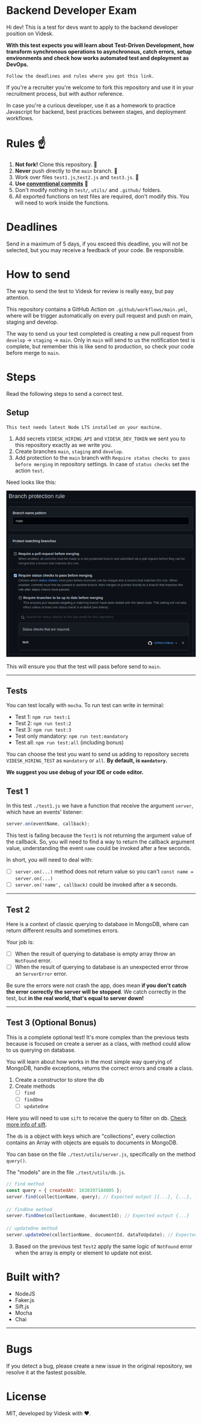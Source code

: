 # Backend Developer Exam

Hi dev! This is a test for devs want to apply to the backend developer position on Videsk.

**With this test expects you will learn about Test-Driven Development, how transform synchronous operations to asynchronous, catch errors, setup environments and check how works automated test and deployment as DevOps.**

```
Follow the deadlines and rules where you got this link.
```

If you're a recruiter you're welcome to fork this repository and use it in your recruitment process, but with author reference.

In case you're a curious developer, use it as a homework to practice Javascript for backend, best practices between stages, and deployment workflows.

# Rules ☝

1. **Not fork!** Clone this repository. 🚨
2. **Never** push directly to the `main` branch. 🚨
3. Work over files `test1.js`,`test2.js` and `test3.js`. 🚨
3. **Use [conventional commits](https://www.conventionalcommits.org/en/v1.0.0/)** 🚨
3. Don\'t modify nothing in `test/`, `utils/` and `.github/` folders.
4. All exported functions on test files are required, don't modify this. You will need to work inside the functions.

# Deadlines

Send in a maximum of 5 days, if you exceed this deadline, you will not be selected, but you may receive a feedback of your code. Be responsible.

# How to send

The way to send the test to Videsk for review is really easy, but pay attention.

This repository contains a GitHub Action on `.github/workflows/main.yml`, where will be trigger automatically on every pull request and push on main, staging and develop.

The way to send us your test completed is creating a new pull request from `develop` -> `staging` -> `main`. Only in `main` will send to us the notification test is complete, but remember this is like send to production, so check your code before merge to `main`.

# Steps

Read the following steps to send a correct test.

## Setup

```
This test needs latest Node LTS installed on your machine.
```

1. Add secrets `VIDESK_HIRING_API` and `VIDESK_DEV_TOKEN` we sent you to this repository exactly as we write you.
2. Create branches `main`, `staging` and `develop`.
3. Add protection to the `main` branch with `Require status checks to pass before merging` in repository settings. In case of `status checks` set the action `test`.

Need looks like this:

![image info](./screenshot-branch-protection.png)

This will ensure you that the test will pass before send to `main`.

---

## Tests

You can test locally with `mocha`. To run test can write in terminal:

- Test 1: `npm run test:1`
- Test 2: `npm run test:2`
- Test 3: `npm run test:3`
- Test only mandatory: `npm run test:mandatory`
- Test all: `npm run test:all` (including bonus)

You can choose the test you want to send us adding to repository secrets `VIDESK_HIRING_TEST` as `mandatory` or `all`. **By default, is `mandatory`.**

**We suggest you use debug of your IDE or code editor.**

## Test 1

In this test `./test1.js` we have a function that receive the argument `server`, which have an events' listener:

```js
server.on(eventName, callback);
```

This test is failing because the `Test1` is not returning the argument value of the callback. So, you will need to find a way to return the callback argument value, understanding the event `name` could be invoked after a few seconds.

In short, you will need to deal with:

- [ ] `server.on(...)` method does not return value so you can't `const name = server.on(...)`
- [ ] `server.on('name', callback)` could be invoked after a `N` seconds.

---

## Test 2

Here is a context of classic querying to database in MongoDB, where can return different results and sometimes errors.

Your job is:

- [ ] When the result of querying to database is empty array throw an `NotFound` error.
- [ ] When the result of querying to database is an unexpected error throw an `ServerError` error.

Be sure the errors were not crash the app, does mean **if you don't catch the error correctly the server will be stopped**. We catch correctly in the test, but **in the real world, that's equal to server down!**

---

## Test 3 (Optional Bonus)

This is a complete optional test! It's more complex than the previous tests because is focused on create a server as a class, with method could allow to us querying on database.

You will learn about how works in the most simple way querying of MongoDB, handle exceptions, returns the correct errors and create a class.

1. Create a constructor to store the db
2. Create methods
    - [ ] `find`
    - [ ] `findOne`
    - [ ] `updateOne`
    
Here you will need to use `sift` to receive the query to filter on db. [Check more info of sift](https://github.com/crcn/sift.js).

The `db` is a object with keys which are "collections", every collection contains an Array with objects are equals to documents in MongoDB.

You can base on the file `./test/utils/server.js`, specifically on the method `query()`.

The "models" are in the file `./test/utils/db.js`.

```js
// find method
const query = { createdAt: 1638397184005 };
server.find(collectionName, query); // Expected output [{...}, {...}, ...]

// findOne method
server.findOne(collectionName, documentId); // Expected output {...}

// updateOne method
server.updateOne(collectionName, documentId, dataToUpdate); // Expected output {...}
```

3. Based on the previous test `Test2` apply the same logic of `NotFound` error when the array is empty or element to update not exist.

# Built with?

- NodeJS
- Faker.js
- Sift.js
- Mocha
- Chai

---

# Bugs

If you detect a bug, please create a new issue in the original repository, we resolve it at the fastest possible.

# License
MIT, developed by Videsk with ❤️.



